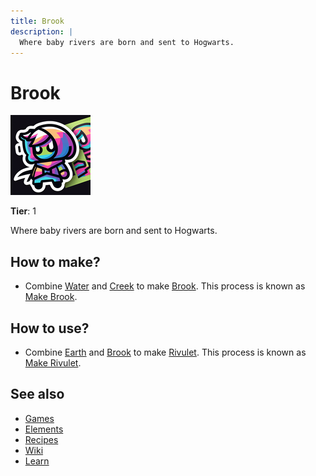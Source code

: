 ```yaml
---
title: Brook
description: |
  Where baby rivers are born and sent to Hogwarts.
---
```

# Brook

![](../images/item.brook.png)

**Tier**: 1

Where baby rivers are born and sent to Hogwarts.

## How to make?

* Combine [Water](/wiki/elements/water) and [Creek](/wiki/elements/creek) to make [Brook](/wiki/elements/brook). This process is known as [Make Brook](/wiki/recipes/make-brook).

## How to use?

* Combine [Earth](/wiki/elements/earth) and [Brook](/wiki/elements/brook) to make [Rivulet](/wiki/elements/rivulet). This process is known as [Make Rivulet](/wiki/recipes/make-rivulet).

## See also

* [Games](/wiki/games)
* [Elements](/wiki/elements)
* [Recipes](/wiki/recipes)
* [Wiki](/wiki/index)
* [Learn](/learn/index)